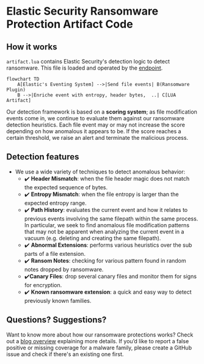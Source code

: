 # Elastic Security Ransomware Protection Artifact Code

## How it works

`artifact.lua` contains Elastic Security's detection logic to detect ransomware. This file is loaded and operated by the [endpoint](https://www.elastic.co/security/endpoint-security).

```mermaid
flowchart TD
    A[Elastic's Eventing System] -->|Send file events| B(Ransomware Plugin)
    B -->|Enriche event with entropy, header bytes,  ..| C[LUA Artifact]
```
Our detection framework is based on a **scoring system**; as file modification events come in, we continue to evaluate them against our ransomware detection heuristics. Each file event may or may not increase the score depending on how anomalous it appears to be. If the score reaches a certain threshold, we raise an alert and terminate the malicious process.

## Detection features

- We use a wide variety of techniques to detect anomalous behavior:
    - ✔️ **Header Mismatch**: when the file header magic does not match the expected sequence of bytes.
    - ✔️ **Entropy Mismatch**: when the file entropy is larger than the expected entropy range.
    - ✔️ **Path History**: evaluates the current event and how it relates to previous events involving the same filepath within the same process. In particular, we seek to find anomalous file modification patterns that may not be apparent when analyzing the current event in a vacuum (e.g. deleting and creating the same filepath).
    - ✔️ **Abnormal Extensions**: performs various heuristics over the sub parts of a file extension.
    - ✔️ **Ransom Notes**: checking for various pattern found in random notes dropped by ransomware.
    - ✔️**Canary Files**: drop several canary files and monitor them for signs for encryption.
    - ✔️ **Known ransomware extension**: a quick and easy way to detect previously known families.

## Questions? Suggestions?

Want to know more about how our ransomware protections works? Check out a [blog overview](https://www.elastic.co/blog/ransomware-protection-in-the-open-advancing-efficacy-through-community-collaboration) explaining more details. If you’d like to report a false positive or missing coverage for a malware family, please create a GitHub issue and check if there's an existing one first.
